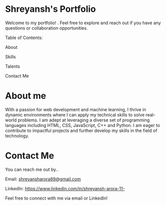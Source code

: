 # Shreyansh's Portfolio
Welcome to my portfolio! . Feel free to explore and reach out if you have any questions or collaboration opportunities.

Table of Contents:

About 

Skills

Talents

Contact Me

# About me
With a passion for web development and machine learning, I thrive in dynamic environments where I can apply my technical skills to solve real-world problems.
I am adept at leveraging a diverse set of programming languages including HTML, CSS, JavaScript, C++ and Python. I am eager to contribute to impactful projects
and further develop my skills in the field of technology.


# Contact Me
You can reach me out by..

Email: shreyansharora69@gmail.com

LinkedIn: https://www.linkedin.com/in/shreyansh-arora-11-



Feel free to connect with me via email or LinkedIn!

